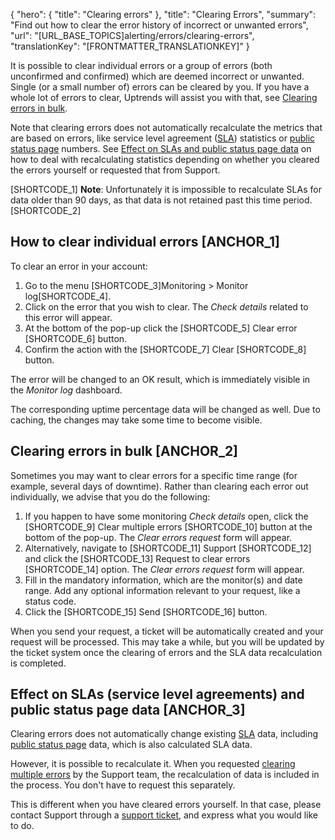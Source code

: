 {
  "hero": {
    "title": "Clearing errors"
  },
  "title": "Clearing Errors",
  "summary": "Find out how to clear the error history of incorrect or unwanted errors",
  "url": "[URL_BASE_TOPICS]alerting/errors/clearing-errors",
  "translationKey": "[FRONTMATTER_TRANSLATIONKEY]"
}

It is possible to clear individual errors or a group of errors (both unconfirmed and confirmed) which are deemed incorrect or unwanted. Single (or a small number of) errors can be cleared by you. If you have a whole lot of errors to clear, Uptrends will assist you with that, see [Clearing errors in bulk]([LINK_URL_1]). 

Note that clearing errors does not automatically recalculate the metrics that are based on errors, like service level agreement ([SLA]([LINK_URL_2])) statistics or [public status page]([LINK_URL_3]) numbers. See [Effect on SLAs and public status page data]([LINK_URL_4]) on how to deal with recalculating statistics depending on whether you cleared the errors yourself or requested that from Support.

[SHORTCODE_1]
**Note**: Unfortunately it is impossible to recalculate SLAs for data older than 90 days, as that data is not retained past this time period.
[SHORTCODE_2]

## How to clear individual errors [ANCHOR_1]

To clear an error in your account: 
1. Go to the menu [SHORTCODE_3]Monitoring > Monitor log[SHORTCODE_4].
2. Click on the error that you wish to clear. The *Check details* related to this error will appear.
3. At the bottom of the pop-up click the [SHORTCODE_5] Clear error [SHORTCODE_6] button.
4. Confirm the action with the [SHORTCODE_7] Clear [SHORTCODE_8] button. 

The error will be changed to an OK result, which is immediately visible in the *Monitor log* dashboard. 

The corresponding uptime percentage data will be changed as well. Due to caching, the changes may take some time to become visible.

## Clearing errors in bulk [ANCHOR_2]

Sometimes you may want to clear errors for a specific time range (for example, several days of downtime). Rather than clearing each error out individually, we advise that you do the following:

1. If you happen to have some monitoring *Check details* open, click the [SHORTCODE_9] Clear multiple errors [SHORTCODE_10] button at the bottom of the pop-up. The *Clear errors request* form will appear. 
2. Alternatively, navigate to [SHORTCODE_11] Support [SHORTCODE_12] and click the [SHORTCODE_13]  Request to clear errors [SHORTCODE_14] option. The *Clear errors request* form will appear. 
3. Fill in the mandatory information, which are the monitor(s) and date range. Add any optional information relevant to your request, like a status code. 
4. Click the [SHORTCODE_15] Send [SHORTCODE_16] button.

When you send your request, a ticket will be automatically created and your request will be processed. This may take a while, but you will be updated by the ticket system once the clearing of errors and the SLA data recalculation is completed. 

## Effect on SLAs (service level agreements) and public status page data [ANCHOR_3]

Clearing errors does not automatically change existing [SLA]([LINK_URL_5]) data, including [public status page]([LINK_URL_6]) data, which is also calculated SLA data. 

However, it is possible to recalculate it. When you requested [clearing multiple errors]([LINK_URL_7]) by the Support team, the recalculation of data is included in the process. You don't have to request this separately. 

This is different when you have cleared errors yourself. In that case, please contact Support through a [support ticket]([LINK_URL_8]), and express what you would like to do. 
